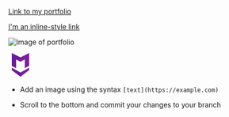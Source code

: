 [Link to my portfolio](https://colanetbiz.github.io/markdown-portfolio/)

[I'm an inline-style link](https://www.google.com)

![Image of portfolio](https://en-support.files.wordpress.com/2014/04/portfolio-orvis.png?w=1376&h=738 "Portfolio image from WordPress.com")

![alt text](https://github.com/adam-p/markdown-here/raw/master/src/common/images/icon48.png "Logo Title Text 1")
* Add an image using the syntax `[text](https://example.com)`

* Scroll to the bottom and commit your changes to your branch
